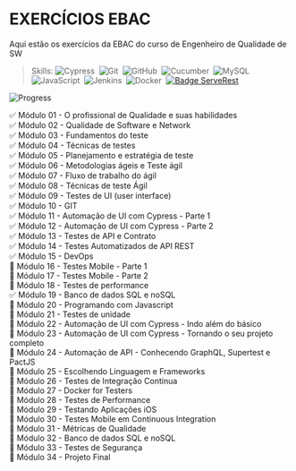 <h1>EXERCÍCIOS EBAC </h1>

Aqui estão os exercícios da EBAC do curso de Engenheiro de Qualidade de SW

>Skills:
![Cypress](https://img.shields.io/badge/-Cypress-05122A?style=flat&logo=Cypress)&nbsp;
![Git](https://img.shields.io/badge/-Git-05122A?style=flat&logo=git)&nbsp;
![GitHub](https://img.shields.io/badge/-GitHub-05122A?style=flat&logo=github)&nbsp;
![Cucumber](https://img.shields.io/badge/-Cucumber-05122A?style=flat&logo=cucumber)&nbsp;
![MySQL](https://img.shields.io/badge/-MySQL-05122A?style=flat&logo=MySQL)&nbsp;
![JavaScript](https://img.shields.io/badge/-JavaScript-05122A?style=flat&logo=javascript)&nbsp;
![Jenkins](https://img.shields.io/badge/-Jenkins-05122A?style=flat&logo=Jenkins)&nbsp;
![Docker](https://img.shields.io/badge/-Docker-05122A?style=flat&logo=Docker)&nbsp;
[![Badge ServeRest](https://img.shields.io/badge/API-ServeRest-green)](https://github.com/ServeRest/ServeRest/)


![Progress](https://img.shields.io/badge/Progress-16%2F34-black)&nbsp;

✅ Módulo 01 - O profissional de Qualidade e suas habilidades  
✅ Módulo 02 - Qualidade de Software e Network  
✅ Módulo 03 - Fundamentos do teste  
✅ Módulo 04 - Técnicas de testes  
✅ Módulo 05 - Planejamento e estratégia de teste  
✅ Módulo 06 - Metodologias ágeis e Teste ágil  
✅ Módulo 07 -  Fluxo de trabalho do ágil  
✅ Módulo 08 - Técnicas de teste Ágil  
✅ Módulo 09 - Testes de UI (user interface)  
✅ Módulo 10 - GIT  
✅ Módulo 11 - Automação de UI com Cypress - Parte 1  
✅ Módulo 12 - Automação de UI com Cypress - Parte 2  
✅ Módulo 13 - Testes de API e Contrato  
✅ Módulo 14 - Testes Automatizados de API REST  
✅ Módulo 15 - DevOps  
🔲 Módulo 16 - Testes Mobile - Parte 1  
🔲 Módulo 17 - Testes Mobile - Parte 2  
🔲 Módulo 18 - Testes de performance  
✅ Módulo 19 - Banco de dados SQL e noSQL  
🔲 Módulo 20 - Programando com Javascript  
🔲 Módulo 21 - Testes de unidade  
🔲 Módulo 22 - Automação de UI com Cypress - Indo além do básico  
🔲 Módulo 23 - Automação de UI com Cypress - Tornando o seu projeto completo  
🔲 Módulo 24 - Automação de API - Conhecendo GraphQL, Supertest e PactJS  
🔲 Módulo 25 - Escolhendo Linguagem e Frameworks  
🔲 Módulo 26 - Testes de Integração Contínua  
🔲 Módulo 27 - Docker for Testers  
🔲 Módulo 28 - Testes de Performance  
🔲 Módulo 29 - Testando Aplicações iOS  
🔲 Módulo 30 - Testes Mobile em Continuous Integration  
🔲 Módulo 31 - Métricas de Qualidade  
🔲 Módulo 32 - Banco de dados SQL e noSQL  
🔲 Módulo 33 - Testes de Segurança  
🔲 Módulo 34 - Projeto Final  
